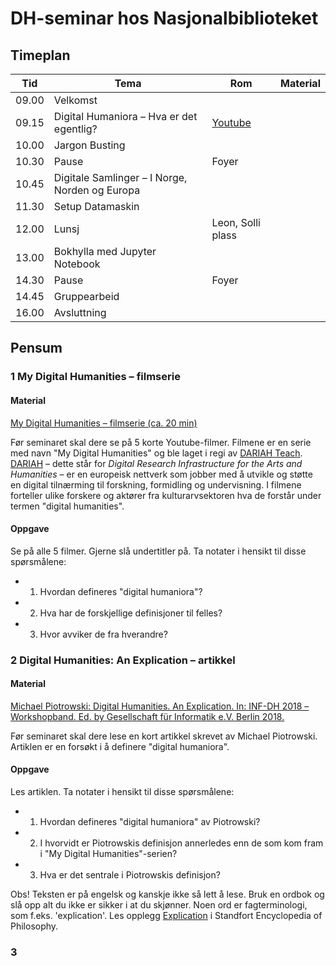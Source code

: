 # DH-seminar hos Nasjonalbiblioteket

## Timeplan

|Tid|Tema|Rom|Material|
|---|---|---|---|
|09.00|Velkomst|||
|09.15|Digital Humaniora – Hva er det egentlig?|[Youtube](https://www.youtube.com/playlist?list=PL77mHK9JuenMBkti4XDjMcZcQaAe6dGl4)|
|10.00|Jargon Busting||
|10.30|Pause|Foyer||
|10.45|Digitale Samlinger – I Norge, Norden og Europa||
|11.30|Setup Datamaskin||
|12.00|Lunsj|Leon, Solli plass|
|13.00|Bokhylla med Jupyter Notebook||
|14.30|Pause|Foyer|
|14.45|Gruppearbeid||
|16.00|Avsluttning||

## Pensum

### 1 My Digital Humanities – filmserie

#### Material

[My Digital Humanities – filmserie (ca. 20 min)](https://www.youtube.com/playlist?list=PL77mHK9JuenMBkti4XDjMcZcQaAe6dGl4)

Før seminaret skal dere se på 5 korte Youtube-filmer. Filmene er en serie med navn "My Digital Humanities" og ble laget i regi av [DARIAH Teach](https://teach.dariah.eu/). [DARIAH](https://www.dariah.eu/) – dette står for *Digital Research Infrastructure for the Arts and Humanities* – er en europeisk nettverk som jobber med å utvikle og støtte en digital tilnærming til forskning, formidling og undervisning.
I filmene forteller ulike forskere og aktører fra kulturarvsektoren hva de forstår under termen "digital humanities".

#### Oppgave

Se på alle 5 filmer. Gjerne slå undertitler på. Ta notater i hensikt til disse spørsmålene:

- 1) Hvordan defineres "digital humaniora"?
- 2) Hva har de forskjellige definisjoner til felles?
- 3) Hvor avviker de fra hverandre?

### 2 Digital Humanities: An Explication – artikkel

#### Material

[Michael Piotrowski: Digital Humanities. An Explication. In: INF-DH 2018 – Workshopband. Ed. by Gesellschaft für Informatik e.V. Berlin 2018.](https://dl.gi.de/bitstream/handle/20.500.12116/17004/INF-DH-2018_paper_7.pdf?sequence=1&isAllowed=y)

Før seminaret skal dere lese en kort artikkel skrevet av Michael Piotrowski. Artiklen er en forsøkt i å definere "digital humaniora".

#### Oppgave

Les artiklen. Ta notater i hensikt til disse spørsmålene:

- 1) Hvordan defineres "digital humaniora" av Piotrowski?
- 2) I hvorvidt er Piotrowskis definisjon annerledes enn de som kom fram i "My Digital Humanities"-serien?
- 3) Hva er det sentrale i Piotrowskis definisjon?

Obs! Teksten er på engelsk og kanskje ikke så lett å lese. Bruk en ordbok og slå opp alt du ikke er sikker i at du skjønner. Noen ord er fagterminologi, som f.eks. 'explication'. Les opplegg [Explication](https://plato.stanford.edu/entries/definitions/#ExpDef) i Standfort Encyclopedia of Philosophy.

### 3 
